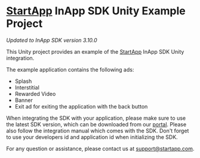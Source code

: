 [StartApp][] InApp SDK Unity Example Project
======================================

*Updated to InApp SDK version 3.10.0*

This Unity project provides an example of the [StartApp][] InApp SDK Unity integration.

The example application contains the following ads:
* Splash
* Interstitial
* Rewarded Video
* Banner
* Exit ad for exiting the application with the back button

When integrating the SDK with your application, please make sure to use the latest SDK version, which can be downloaded from our [portal](https://portal.startapp.com).
Please also follow the integration manual which comes with the SDK.
Don't forget to use your developers id and application id when initializing the SDK.


For any question or assistance, please contact us at support@startapp.com.

[StartApp]: http://www.startapp.com